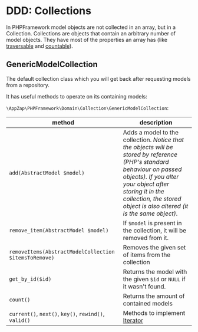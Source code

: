 # DDD: Collections

In PHPFramework model objects are not collected in an array, but in a Collection. Collections are objects that contain an arbitrary number of model objects. They have most of the properties an array has (like [traversable](http://php.net/manual/de/class.iterator.php) and [countable](http://php.net/manual/en/class.countable.php)).

## GenericModelCollection

The default collection class which you will get back after requesting models from a repository.

It has useful methods to operate on its containing models:

`\AppZap\PHPFramework\Domain\Collection\GenericModelCollection`:

| method | description |
| ------ | ----------- |
| `add(AbstractModel $model)` | Adds a model to the collection. *Notice that the objects will be stored by reference (PHP's standard behaviour on passed objects). If you alter your object after storing it in the collection, the stored object is also altered (it is the same object)*. |
| `remove_item(AbstractModel $model)` | If `$model` is present in the collection, it will be removed from it. |
| `removeItems(AbstractModelCollection $itemsToRemove)` | Removes the given set of items from the collection |
| `get_by_id($id)` | Returns the model with the given `$id` or `NULL` if it wasn't found. |
| `count()` | Returns the amount of contained models |
| `current()`, `next()`, `key()`, `rewind()`, `valid()` | Methods to implement [Iterator](http://php.net/manual/en/class.iterator.php) |


